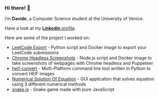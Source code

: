 ### Hi there! 👋

I’m **Davide**, a Computer Science student at the University of Venice.

Have a look at my [**Linkedin** profile](https://linkedin.com/in/davide-cazzin).

Here are some of the project I worked on:

- [LeetCode Export](https://github.com/NeverMendel/leetcode-export) - Python script and Docker image to export your LeetCode submissions
- [Chrome Headless Screenshots](https://github.com/NeverMendel/chrome-headless-screenshots) - Node.js script and Docker image to take screenshots of webpages with Chrome headless and Puppeteer
- [heif-convert](https://github.com/NeverMendel/heif-convert) - Multi-Platform command line tool written in Python to convert HEIF images
- [Numerical Solution Of Equation](https://github.com/NeverMendel/NumericalSolutionOfEquations) - GUI application that solves equation using 3 different numerical methods
- [snake.js](https://github.com/NeverMendel/snake.js) - Snake game made with pure JavaScript
